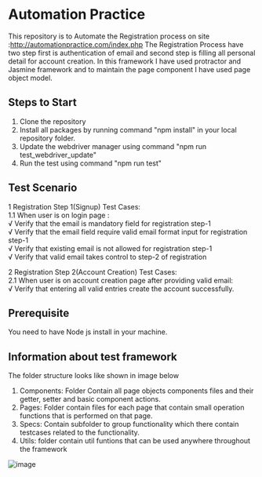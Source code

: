 # Automation Practice

This repository is to Automate the Registration process on site :http://automationpractice.com/index.php
The Registration Process have two step first is authentication of email and second step is filling all personal detail for account creation.
In this framework I have used protractor and Jasmine framework and to maintain the page component I have used page object model.

## Steps to Start

1. Clone the repository
2. Install all packages by running command "npm install" in your local repository folder.
3. Update the webdriver manager using command "npm run test_webdriver_update"
4. Run the test using command "npm run test"

## Test Scenario

1 Registration Step 1(Signup) Test Cases:  
1.1 When user is on login page :  
√ Verify that the email is mandatory field for registration step-1  
√ Verify that the email field require valid email format input for registration step-1  
√ Verify that existing email is not allowed for registration step-1  
√ Verify that valid email takes control to step-2 of registration  

2 Registration Step 2(Account Creation) Test Cases:  
2.1 When user is on account creation page after providing valid email:  
√ Verify that entering all valid entries create the account successfully.

## Prerequisite
You need to have Node js install in your machine.

## Information about test framework
The folder structure looks like shown in image below 
1. Components: Folder Contain all page objects components files and their getter, setter and basic component actions.
2. Pages: Folder contain files for each page  that contain small operation functions that is performed on that page.
3. Specs: Contain subfolder to group functionality which there contain testcases related to the functionality.
4. Utils: folder contain util funtions that can be used anywhere throughout the framework 

![image](https://user-images.githubusercontent.com/89459046/131530053-58906e6a-03e6-4b6d-8045-fcce38fc1dd6.png)
